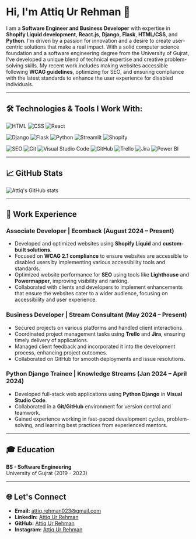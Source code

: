 # Hi, I'm Attiq Ur Rehman 👋

I am a **Software Engineer and Business Developer** with expertise in **Shopify Liquid development**, **React.js**, **Django**, **Flask**, **HTML/CSS**, and **Python**. I'm driven by a passion for innovation and a desire to create user-centric solutions that make a real impact. With a solid computer science foundation and a software engineering degree from the University of Gujrat, I've developed a unique blend of technical expertise and creative problem-solving skills. My recent work includes making websites accessible following **WCAG guidelines**, optimizing for SEO, and ensuring compliance with the latest standards to enhance the user experience for disabled individuals.

---

## 🛠️ Technologies & Tools I Work With:


![HTML](https://img.shields.io/badge/-HTML-E34F26?style=flat-square&logo=html5&logoColor=white)
![CSS](https://img.shields.io/badge/-CSS-1572B6?style=flat-square&logo=css3&logoColor=white)
![React](https://img.shields.io/badge/-React-61DAFB?style=flat-square&logo=react&logoColor=white)
<!-- Django -->
![Django](https://img.shields.io/badge/-Django-092E20?style=flat-square&logo=django&logoColor=white)
![Flask](https://img.shields.io/badge/-Flask-000000?style=flat-square&logo=flask&logoColor=white)
![Python](https://img.shields.io/badge/-Python-3776AB?style=flat-square&logo=python&logoColor=white)
![Streamlit](https://img.shields.io/badge/-Streamlit-FF4B4B?style=flat-square&logo=streamlit&logoColor=white)
![Shopify](https://img.shields.io/badge/-Shopify-96BF48?style=flat-square&logo=shopify&logoColor=white)
<!-- SEO Optimization -->
![SEO](https://img.shields.io/badge/-SEO-4CAF50?style=flat-square&logo=google&logoColor=white)
![Git](https://img.shields.io/badge/-Git-F05032?style=flat-square&logo=git&logoColor=white)
![Visual Studio Code](https://img.shields.io/badge/-Visual%20Studio%20Code-007ACC?style=flat-square&logo=visual-studio-code&logoColor=white)
![GitHub](https://img.shields.io/badge/-GitHub-181717?style=flat-square&logo=github&logoColor=white)
![Trello](https://img.shields.io/badge/-Trello-0079BF?style=flat-square&logo=trello&logoColor=white)
![Jira](https://img.shields.io/badge/-Jira-0052CC?style=flat-square&logo=jira&logoColor=white)
![Power BI](https://img.shields.io/badge/-Power%20BI-F2C94C?style=flat-square&logo=powerbi&logoColor=black)


---

## 📈 GitHub Stats

![Attiq's GitHub stats](https://github-readme-stats.vercel.app/api?username=attiqrehman-ar&show_icons=true&theme=radical)

---

## 💼 Work Experience

### Associate Developer | Ecomback (August 2024 – Present)
- Developed and optimized websites using **Shopify Liquid** and **custom-built solutions**.
- Focused on **WCAG 2.1 compliance** to ensure websites are accessible to disabled users by implementing various accessibility tools and standards.
- Optimized website performance for **SEO** using tools like **Lighthouse** and **Powermapper**, improving visibility and ranking.
- Collaborated with clients and developers to implement enhancements that ensure the websites cater to a wider audience, focusing on accessibility and user experience.

### Business Developer | Stream Consultant (May 2024 – Present)
- Secured projects on various platforms and handled client interactions.
- Coordinated project management tasks using **Trello** and **Jira**, ensuring timely delivery of applications.
- Managed client feedback and incorporated it into the development process, enhancing project outcomes.
- Collaborated on GitHub for smooth deployments and issue resolutions.

### Python Django Trainee | Knowledge Streams (Jan 2024 – April 2024)
- Developed full-stack web applications using **Python Django** in **Visual Studio Code**.
- Collaborated in a **Git/GitHub** environment for version control and teamwork.
- Gained experience working in fast-paced development cycles, problem-solving, and learning best practices from experienced mentors.

---

## 🎓 Education

**BS - Software Engineering**  
University of Gujrat (2019 - 2023)

---

## 🌐 Let's Connect
- **Email:** attiq.rehman023@gmail.com
- **LinkedIn:** [Attiq Ur Rehman](https://www.linkedin.com/in/attiq-rehman-/)
- **GitHub:** [Attiq Ur Rehman](https://github.com/attiqrehman-ar)
- **Instagram:** [Attiq Ur Rehman](https://www.instagram.com/attiq__reh?igsh=MWFxdzNhMDg1Ym8xNA==)
